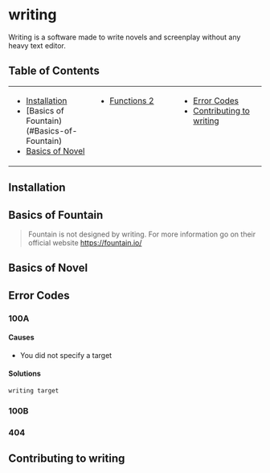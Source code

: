 # writing
Writing is a software made to write novels and screenplay without any heavy text editor.

## Table of Contents
<table>
    <tr><td width=33% valign=top>

* [Installation](#Installation)
* [Basics of Fountain)(#Basics-of-Fountain)
* [Basics of Novel](#Basics-of-Novel)

</td><td width=33% valign=top>

* [Functions 2](#functions-2)

</td><td valign=top>

* [Error Codes](#Error-Codes)
* [Contributing to writing](#Contributing-to-writing)

</td></tr>
</table>

## Installation

## Basics of Fountain
> Fountain is not designed by writing. For more information go on their official website https://fountain.io/


## Basics of Novel

## Error Codes
### 100A
#### Causes
- You did not specify a target

#### Solutions
```
writing target
```

### 100B

### 404

## Contributing to writing
